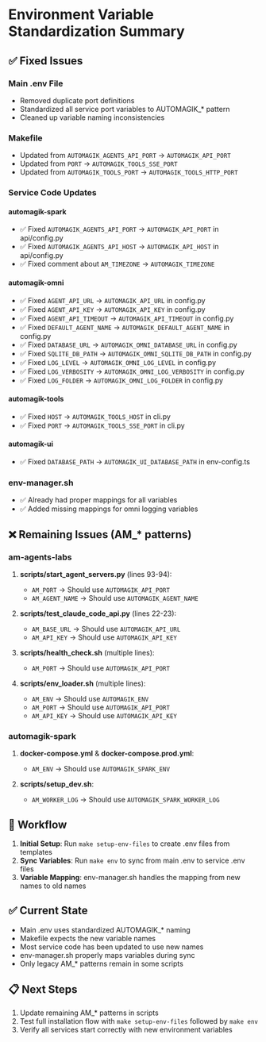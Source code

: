 # Environment Variable Standardization Summary

## ✅ Fixed Issues

### Main .env File
- Removed duplicate port definitions
- Standardized all service port variables to AUTOMAGIK_* pattern
- Cleaned up variable naming inconsistencies

### Makefile
- Updated from `AUTOMAGIK_AGENTS_API_PORT` → `AUTOMAGIK_API_PORT`
- Updated from `PORT` → `AUTOMAGIK_TOOLS_SSE_PORT`
- Updated from `AUTOMAGIK_TOOLS_PORT` → `AUTOMAGIK_TOOLS_HTTP_PORT`

### Service Code Updates

#### automagik-spark
- ✅ Fixed `AUTOMAGIK_AGENTS_API_PORT` → `AUTOMAGIK_API_PORT` in api/config.py
- ✅ Fixed `AUTOMAGIK_AGENTS_API_HOST` → `AUTOMAGIK_API_HOST` in api/config.py
- ✅ Fixed comment about `AM_TIMEZONE` → `AUTOMAGIK_TIMEZONE`

#### automagik-omni
- ✅ Fixed `AGENT_API_URL` → `AUTOMAGIK_API_URL` in config.py
- ✅ Fixed `AGENT_API_KEY` → `AUTOMAGIK_API_KEY` in config.py
- ✅ Fixed `AGENT_API_TIMEOUT` → `AUTOMAGIK_API_TIMEOUT` in config.py
- ✅ Fixed `DEFAULT_AGENT_NAME` → `AUTOMAGIK_DEFAULT_AGENT_NAME` in config.py
- ✅ Fixed `DATABASE_URL` → `AUTOMAGIK_OMNI_DATABASE_URL` in config.py
- ✅ Fixed `SQLITE_DB_PATH` → `AUTOMAGIK_OMNI_SQLITE_DB_PATH` in config.py
- ✅ Fixed `LOG_LEVEL` → `AUTOMAGIK_OMNI_LOG_LEVEL` in config.py
- ✅ Fixed `LOG_VERBOSITY` → `AUTOMAGIK_OMNI_LOG_VERBOSITY` in config.py
- ✅ Fixed `LOG_FOLDER` → `AUTOMAGIK_OMNI_LOG_FOLDER` in config.py

#### automagik-tools
- ✅ Fixed `HOST` → `AUTOMAGIK_TOOLS_HOST` in cli.py
- ✅ Fixed `PORT` → `AUTOMAGIK_TOOLS_SSE_PORT` in cli.py

#### automagik-ui
- ✅ Fixed `DATABASE_PATH` → `AUTOMAGIK_UI_DATABASE_PATH` in env-config.ts

### env-manager.sh
- ✅ Already had proper mappings for all variables
- ✅ Added missing mappings for omni logging variables

## ❌ Remaining Issues (AM_* patterns)

### am-agents-labs
1. **scripts/start_agent_servers.py** (lines 93-94):
   - `AM_PORT` → Should use `AUTOMAGIK_API_PORT`
   - `AM_AGENT_NAME` → Should use `AUTOMAGIK_AGENT_NAME`

2. **scripts/test_claude_code_api.py** (lines 22-23):
   - `AM_BASE_URL` → Should use `AUTOMAGIK_API_URL`
   - `AM_API_KEY` → Should use `AUTOMAGIK_API_KEY`

3. **scripts/health_check.sh** (multiple lines):
   - `AM_PORT` → Should use `AUTOMAGIK_API_PORT`

4. **scripts/env_loader.sh** (multiple lines):
   - `AM_ENV` → Should use `AUTOMAGIK_ENV`
   - `AM_PORT` → Should use `AUTOMAGIK_API_PORT`
   - `AM_API_KEY` → Should use `AUTOMAGIK_API_KEY`

### automagik-spark
1. **docker-compose.yml** & **docker-compose.prod.yml**:
   - `AM_ENV` → Should use `AUTOMAGIK_SPARK_ENV`

2. **scripts/setup_dev.sh**:
   - `AM_WORKER_LOG` → Should use `AUTOMAGIK_SPARK_WORKER_LOG`

## 🔄 Workflow

1. **Initial Setup**: Run `make setup-env-files` to create .env files from templates
2. **Sync Variables**: Run `make env` to sync from main .env to service .env files
3. **Variable Mapping**: env-manager.sh handles the mapping from new names to old names

## ✅ Current State

- Main .env uses standardized AUTOMAGIK_* naming
- Makefile expects the new variable names
- Most service code has been updated to use new names
- env-manager.sh properly maps variables during sync
- Only legacy AM_* patterns remain in some scripts

## 📋 Next Steps

1. Update remaining AM_* patterns in scripts
2. Test full installation flow with `make setup-env-files` followed by `make env`
3. Verify all services start correctly with new environment variables